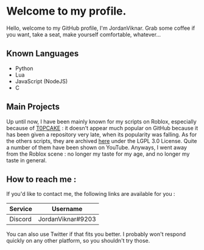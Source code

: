 # Welcome to my profile.

Hello, welcome to my GitHub profile, I'm JordanViknar. Grab some coffee if you want, take a seat, make yourself comfortable, whatever...

## Known Languages
- Python
- Lua
- JavaScript (NodeJS)
- C

## Main Projects
Up until now, I have been mainly known for my scripts on Roblox, especially because of [T0PCAKE](https://github.com/JordanViknar/T0PCAKE) : it doesn't appear much popular on GitHub because it has been given a repository very late, when its popularity was falling.
As for the others scripts, they are archived [here](https://github.com/JordanViknar/JV-Roblox-Scripts) under the LGPL 3.0 License. Quite a number of them have been shown on YouTube.
Anyways, I went away from the Roblox scene : no longer my taste for my age, and no longer my taste in general.

## How to reach me :

If you'd like to contact me, the following links are available for you :

| Service | Username |
| ---- | ---- |
| Discord | JordanViknar#9203 |

You can also use Twitter if that fits you better. I probably won't respond quickly on any other platform, so you shouldn't try those.
